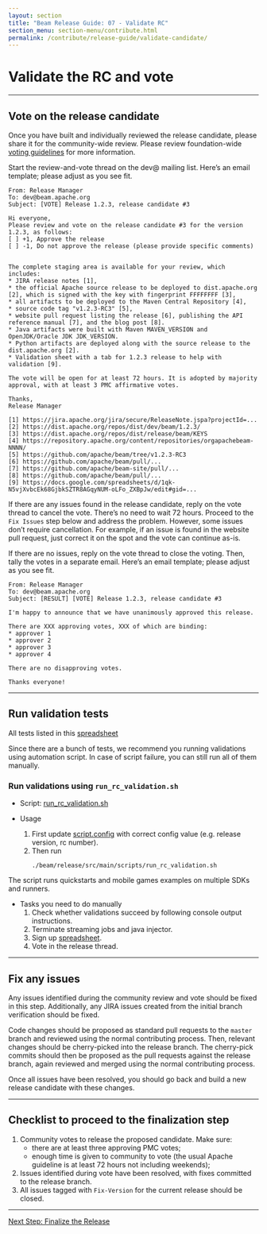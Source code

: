 ```yaml
---
layout: section
title: "Beam Release Guide: 07 - Validate RC"
section_menu: section-menu/contribute.html
permalink: /contribute/release-guide/validate-candidate/
---
```

<!--
Licensed under the Apache License, Version 2.0 (the "License");
you may not use this file except in compliance with the License.
You may obtain a copy of the License at

http://www.apache.org/licenses/LICENSE-2.0

Unless required by applicable law or agreed to in writing, software
distributed under the License is distributed on an "AS IS" BASIS,
WITHOUT WARRANTIES OR CONDITIONS OF ANY KIND, either express or implied.
See the License for the specific language governing permissions and
limitations under the License.
-->

# Validate the RC and vote

*****

## Vote on the release candidate

Once you have built and individually reviewed the release candidate, please share it for the community-wide review.
Please review foundation-wide [voting guidelines](http://www.apache.org/foundation/voting.html) for more information.

Start the review-and-vote thread on the dev@ mailing list. Here’s an email template; please adjust as you see fit.

```
From: Release Manager
To: dev@beam.apache.org
Subject: [VOTE] Release 1.2.3, release candidate #3

Hi everyone,
Please review and vote on the release candidate #3 for the version 1.2.3, as follows:
[ ] +1, Approve the release
[ ] -1, Do not approve the release (please provide specific comments)


The complete staging area is available for your review, which includes:
* JIRA release notes [1],
* the official Apache source release to be deployed to dist.apache.org [2], which is signed with the key with fingerprint FFFFFFFF [3],
* all artifacts to be deployed to the Maven Central Repository [4],
* source code tag "v1.2.3-RC3" [5],
* website pull request listing the release [6], publishing the API reference manual [7], and the blog post [8].
* Java artifacts were built with Maven MAVEN_VERSION and OpenJDK/Oracle JDK JDK_VERSION.
* Python artifacts are deployed along with the source release to the dist.apache.org [2].
* Validation sheet with a tab for 1.2.3 release to help with validation [9].

The vote will be open for at least 72 hours. It is adopted by majority approval, with at least 3 PMC affirmative votes.

Thanks,
Release Manager

[1] https://jira.apache.org/jira/secure/ReleaseNote.jspa?projectId=...
[2] https://dist.apache.org/repos/dist/dev/beam/1.2.3/
[3] https://dist.apache.org/repos/dist/release/beam/KEYS
[4] https://repository.apache.org/content/repositories/orgapachebeam-NNNN/
[5] https://github.com/apache/beam/tree/v1.2.3-RC3
[6] https://github.com/apache/beam/pull/...
[7] https://github.com/apache/beam-site/pull/...
[8] https://github.com/apache/beam/pull/...
[9] https://docs.google.com/spreadsheets/d/1qk-N5vjXvbcEk68GjbkSZTR8AGqyNUM-oLFo_ZXBpJw/edit#gid=...
```

If there are any issues found in the release candidate, reply on the vote thread to cancel the vote.
There’s no need to wait 72 hours. Proceed to the `Fix Issues` step below and address the problem. However, some issues don’t require cancellation.
For example, if an issue is found in the website pull request, just correct it on the spot and the vote can continue as-is.

If there are no issues, reply on the vote thread to close the voting. Then, tally the votes in a separate email.
Here’s an email template; please adjust as you see fit.

```
From: Release Manager
To: dev@beam.apache.org
Subject: [RESULT] [VOTE] Release 1.2.3, release candidate #3

I'm happy to announce that we have unanimously approved this release.

There are XXX approving votes, XXX of which are binding:
* approver 1
* approver 2
* approver 3
* approver 4

There are no disapproving votes.

Thanks everyone!
```


*****


## Run validation tests

All tests listed in this [spreadsheet](https://s.apache.org/beam-release-validation)

Since there are a bunch of tests, we recommend you running validations using automation script.
In case of script failure, you can still run all of them manually.

### Run validations using `run_rc_validation.sh`

* Script: [run_rc_validation.sh](https://github.com/apache/beam/blob/master/release/src/main/scripts/run_rc_validation.sh)

* Usage
  1. First update [script.config](https://github.com/apache/beam/blob/master/release/src/main/scripts/script.config) with correct config value (e.g. release version, rc number).
  1. Then run
     ```
     ./beam/release/src/main/scripts/run_rc_validation.sh
     ```

The script runs quickstarts and mobile games examples on multiple SDKs and runners.

* Tasks you need to do manually
  1. Check whether validations succeed by following console output instructions.
  1. Terminate streaming jobs and java injector.
  1. Sign up [spreadsheet](https://s.apache.org/beam-release-validation).
  1. Vote in the release thread.


*****

## Fix any issues

Any issues identified during the community review and vote should be fixed in this step. Additionally, any JIRA issues created from the initial branch verification should be fixed.

Code changes should be proposed as standard pull requests to the `master` branch and reviewed using the normal contributing process. Then, relevant changes should be cherry-picked into the release branch. The cherry-pick commits should then be proposed as the pull requests against the release branch, again reviewed and merged using the normal contributing process.

Once all issues have been resolved, you should go back and build a new release candidate with these changes.


*****
 
## Checklist to proceed to the finalization step

1. Community votes to release the proposed candidate. Make sure:
   * there are at least three approving PMC votes;
   * enough time is given to community to vote (the usual Apache guideline is at least 72 hours not including weekends);
1. Issues identified during vote have been resolved, with fixes committed to the release branch.
1. All issues tagged with `Fix-Version` for the current release should be closed.

*****
<a class="button button--primary" href="{{'/contribute/release-guide/finalize/'|prepend:site.baseurl}}">Next Step: Finalize the Release</a>
